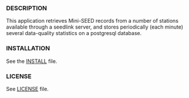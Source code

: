 
### DESCRIPTION

This application retrieves Mini-SEED records from a number of stations
available through a seedlink server, and stores periodically (each minute)
several data-quality statistics on a postgresql database.

### INSTALLATION

See the [INSTALL](./INSTALL) file.

### LICENSE

See [LICENSE](./LICENSE.txt) file.

